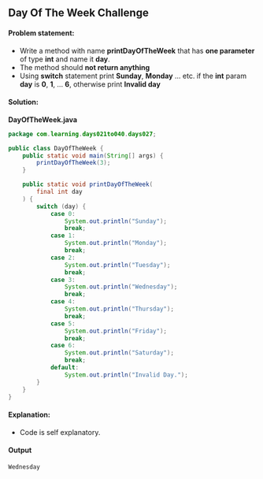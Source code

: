 Day Of The Week Challenge
--

#### Problem statement:

- Write a method with name **printDayOfTheWeek** that has **one parameter** of type **int** and name it **day**.
- The method should **not return anything**
- Using **switch** statement print **Sunday**, **Monday** ... etc. if the **int** param **day** is **0**, **1**, ... **6**, otherwise print **Invalid day**

#### Solution:
**DayOfTheWeek.java**
```java
package com.learning.days021to040.days027;

public class DayOfTheWeek {
    public static void main(String[] args) {
        printDayOfTheWeek(3);
    }

    public static void printDayOfTheWeek(
        final int day
    ) {
        switch (day) {
            case 0:
                System.out.println("Sunday");
                break;
            case 1:
                System.out.println("Monday");
                break;
            case 2:
                System.out.println("Tuesday");
                break;
            case 3:
                System.out.println("Wednesday");
                break;
            case 4:
                System.out.println("Thursday");
                break;
            case 5:
                System.out.println("Friday");
                break;
            case 6:
                System.out.println("Saturday");
                break;
            default:
                System.out.println("Invalid Day.");
        }
    }
}
```

#### Explanation:

- Code is self explanatory.
 
 #### Output
 ```
Wednesday
```